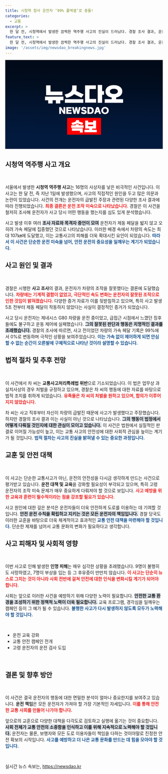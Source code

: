```yaml
---
title: 시청역 참사 운전자 ‘99% 풀액셀’로 충돌!
categories:
  - 교통
excerpt: >
  한 달 전, 시청역에서 발생한 끔찍한 역주행 사고의 진실이 드러났다. 경찰 조사 결과, 운전자는 급발진이 아닌 조작 미숙으로 시속 107㎞로 보행자들을 들이받은 것으로 확인됐다. 검찰 송치된 운전자의 사고 원인과 피해자들에 대한 처벌 요구가 갈수록 주목받고 있다.
feature_text: >
  한 달 전, 시청역에서 발생한 끔찍한 역주행 사고의 진실이 드러났다. 경찰 조사 결과, 운전자는 급발진이 아닌 조작 미숙으로 시속 107㎞로 보행자들을 들이받은 것으로 확인됐다. 검찰 송치된 운전자의 사고 원인과 피해자들에 대한 처벌 요구가 갈수록 주목받고 있다.
image: '/assets/img/newsdao_breakingnews.jpg'
---
```


<p><img src="/assets/img/newsdao_breakingnews.jpg" alt="ranknews 속보" /></p>

<h2 data-ke-size="size26">시청역 역주행 사고 개요</h2>

<p data-ke-size="size16">&nbsp;</p>

<p>서울에서 발생한 <b>시청역 역주행 사고</b>는 16명의 사상자를 낳은 비극적인 사건입니다. 이 사고는 한 달 전, 즉 지난 1일에 발생했으며, 사고의 직접적인 원인을 두고 많은 의문과 논란이 있었습니다. 사건의 전개는 운전자의 급발진 주장과 관련된 다양한 조사 결과에 따라 진행되었습니다. <b><span style="color: #ee2323;">최종 결론은 운전 조작 미숙으로 나타났습니다.</span></b> 경찰은 이 사건을 철저히 조사해 운전자가 사고 당시 어떤 행동을 했는지를 심도 있게 분석했습니다. </p>

<p>사고 발생 이후 여러 <b><span style="background-color: #21538527;">조사 자료와 목격자 증언이 모여</span></b> 운전자가 제동 페달을 밟지 않고 오히려 가속 페달에 집중했던 것으로 나타났습니다. 이러한 배경 속에서 차량의 속도는 최대 107㎞에 도달했고, 이는 교통사고의 피해를 더욱 확대시킨 요인이 되었습니다. <b><span style="color: #1a5490;">따라서 이 사건은 단순한 운전 미숙을 넘어, 안전 운전의 중요성을 일깨우는 계기가 되었습니다.</span></b></p>

<h2 data-ke-size="size26">사고 원인 및 결과</h2>

<p data-ke-size="size16">&nbsp;</p>

<p>경찰은 시행한 <b>사고 조사</b>의 결과, 운전자가 차량의 조작을 잘못했다는 결론에 도달했습니다. <b><span style="color: #ee2323;">차량에는 기계적 결함이 없었고, 극단적인 속도 변화는 운전자의 잘못된 조작으로 인한 것임이 밝혀졌습니다.</span></b> 다양한 증거 자료가 이를 뒷받침하고 있으며, 특히 사고 발생 5초 전부터 제동 페달이 작동하지 않았다는 사실이 결정적인 증거가 되었습니다. </p>

<p>사고 당시 운전자는 제네시스 G80 차량을 운전 중이었고, 급접근 시점에서 느꼈던 징후들에도 불구하고 운동 제어에 실패했습니다. <b><span style="background-color: #21538527;">그의 잘못된 판단과 행동은 치명적인 결과를 초래했습니다.</span></b> 경찰의 조사에 따르면, 사고 전이었던 차량의 가속 페달 기록은 99%에서 0%로 변동하며 극적인 상황을 보여주었습니다. <b><span style="color: #1a5490;">이는 가속 없이 제어하게 되면 안심할 수 없는 순간이 오른발에 구체적으로 나타난 것이라 설명할 수 있습니다.</span></b> </p>

<h2 data-ke-size="size26">법적 절차 및 추후 전망</h2>

<p data-ke-size="size16">&nbsp;</p>

<p>이 사건에서 차 씨는 <b>교통사고처리특례법 위반</b>으로 기소되었습니다. 이 법은 업무상 과실치사상의 경우 처벌을 규정하고 있으며, 경찰은 차 씨의 행동에 대한 자료를 바탕으로 법적 조치를 취하게 되었습니다. <b><span style="color: #ee2323;">유족들은 차 씨의 처벌을 원하고 있으며, 합의가 이루어지지 않았습니다.</span></b> </p>

<p>차 씨는 사고 직후부터 자신이 차량의 급발진 때문에 사고가 발생했다고 주장했습니다. 하지만 경찰의 조사 결과 이는 사실이 아닌 것으로 나타났습니다. <b><span style="background-color: #21538527;">그의 행동이 법정에서 어떻게 다뤄질 것인지에 대한 관심이 모이고 있습니다.</span></b> 이 사건은 법원에서 실질적인 판결로 이어질 가능성이 높고, 이는 교통 사고의 안전성에 대한 사회적 관심을 높이는 계기가 될 것입니다. <b><span style="color: #1a5490;">법적 절차는 사고의 진실을 밝혀낼 수 있는 중요한 과정입니다.</span></b></p>

<h2 data-ke-size="size26">교훈 및 안전 대책</h2>

<p data-ke-size="size16">&nbsp;</p>

<p>이 사고는 단순한 교통사고가 아닌, 운전의 안전성을 다시금 생각하게 만드는 사건으로 평가받고 있습니다. <b>운전 대책 및 교육</b>을 강화할 필요성이 부각되고 있으며, 특히 고령 운전자의 조작 미숙 문제가 매우 중요하게 다뤄져야 할 것으로 보입니다. <b><span style="color: #ee2323;">사고 예방을 위한 교육과 훈련이 필수적이라는 점을 강조할 필요가 있습니다.</span></b> </p>

<p>사고 원인에 대한 깊은 분석은 운전자들이 더욱 안전하게 도로를 이용하는 데 기여할 것입니다. <b><span style="background-color: #21538527;">안전 운전 수칙을 확립하고 지키는 것은 모든 운전자의 책임입니다.</span></b> 경찰 당국도 이러한 교훈을 바탕으로 더욱 체계적이고 효과적인 <b><span style="color: #1a5490;">교통 안전 대책을 마련해야 할 것입니다.</span></b> 단순한 제재를 넘어서 교통 문화의 변화가 필요하다고 생각합니다. </p>

<h2 data-ke-size="size26">사고 피해자 및 사회적 영향</h2>

<p data-ke-size="size16">&nbsp;</p>

<p>이번 사고로 인해 발생한 <b>인명 피해</b>는 매우 심각한 상황을 초래했습니다. 9명이 불행히도 사망하였고, 7명이 부상을 입는 등 그 후유증이 만만치 않습니다. <b><span style="color: #ee2323;">이 사고는 단순히 뉴스로 그치는 것이 아니라 사회 전반에 걸쳐 안전에 대한 인식을 변화시킬 계기가 되어야 합니다.</span></b> </p>

<p>사회는 앞으로 이러한 사건을 예방하기 위해 다양한 노력이 필요합니다. <b><span style="background-color: #21538527;">안전한 교통 환경을 조성하기 위한 정책적 노력이 더욱 필요합니다.</span></b> 교육 프로그램, 경각심을 일깨우는 캠페인 등이 그 예가 될 수 있습니다. <b><span style="color: #1a5490;">불행한 사고가 다시 발생하지 않도록 모두가 노력해야 할 것입니다.</span></b> </p>

<p data-ke-size="size16">&nbsp;</p>

<ul>
  <li>운전 교육 강화</li>
  <li>교통 안전 캠페인 전개</li>
  <li>고령 운전자의 운전 검사 도입</li>
</ul>

<p data-ke-size="size16">&nbsp;</p>

<h2 data-ke-size="size26">결론 및 향후 방안</h2>

<p data-ke-size="size16">&nbsp;</p>

<p>이 사건은 결국 운전자의 행동에 대한 면밀한 분석이 얼마나 중요한지를 보여주고 있습니다. <b>운전 책임</b>은 모든 운전자가 가져야 할 가장 기본적인 자세입니다. <b><span style="color: #ee2323;">이를 통해 안전한 교통 사회를 만들어 나가야 합니다.</span></b> </p>

<p>앞으로의 교훈으로 다양한 대책을 다각도로 검토하고 실행에 옮기는 것이 중요합니다. <b><span style="background-color: #21538527;">사회 전체가 교통 안전의 소중함을 인식하고 이를 위해 지속적으로 노력해야 할 것입니다.</span></b> 운전자는 물론, 보행자와 모든 도로 이용자들이 책임을 다하는 것이야말로 진정한 안전 확보의 시작입니다. <b><span style="color: #1a5490;">사고를 예방하고 더 나은 교통 문화를 만드는 데 힘을 모아야 할 것입니다.</span></b> </p>

<p data-ke-size="size16">&nbsp;</p>
실시간 뉴스 속보는, <a href="https://newsdao.kr" rel="dofollow">https://newsdao.kr</a>


